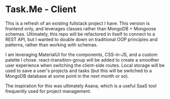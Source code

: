 # Task.Me - Client

This is a refresh of an existing fullstack project I have. This version is frontend only, and leverages classes rather than MongoDB + Mongoose schemas. Ultimately, this repo will be refactored in itself to connect to a REST API, but I wanted to double down on traditional OOP principles and patterns, rather than working with schemas. 

I am leveraging MaterialUI for the components, CSS-in-JS, and a custom palette I chose. react-transition-group will be added to create a smoother user experience when switching the client-side routes. Local storage will be used to save a user's projects and tasks (but this will be switched to a MongoDB database at some point in the next month or so). 

The inspiration for this was ultimately Asana, which is a useful SaaS tool frequently used for project management.


